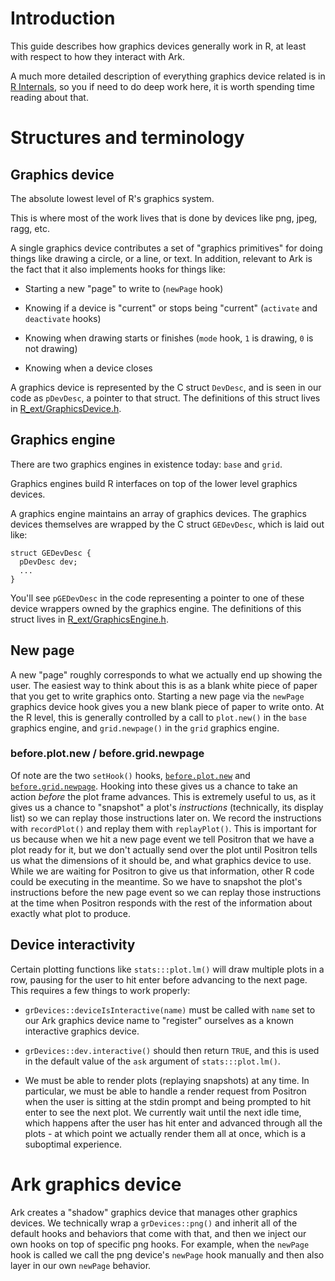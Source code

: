 # Introduction

This guide describes how graphics devices generally work in R, at least with respect to how they interact with Ark.

A much more detailed description of everything graphics device related is in [R Internals](https://cran.r-project.org/doc/manuals/r-devel/R-ints.html#Graphics-Devices), so you if need to do deep work here, it is worth spending time reading about that.

# Structures and terminology

## Graphics device

The absolute lowest level of R's graphics system.

This is where most of the work lives that is done by devices like png, jpeg, ragg, etc.

A single graphics device contributes a set of "graphics primitives" for doing things like drawing a circle, or a line, or text. In addition, relevant to Ark is the fact that it also implements hooks for things like:

-   Starting a new "page" to write to (`newPage` hook)

-   Knowing if a device is "current" or stops being "current" (`activate` and `deactivate` hooks)

-   Knowing when drawing starts or finishes (`mode` hook, `1` is drawing, `0` is not drawing)

-   Knowing when a device closes

A graphics device is represented by the C struct `DevDesc`, and is seen in our code as `pDevDesc`, a pointer to that struct. The definitions of this struct lives in [R_ext/GraphicsDevice.h](https://github.com/wch/r-source/blob/trunk/src/include/R_ext/GraphicsDevice.h).

## Graphics engine

There are two graphics engines in existence today: `base` and `grid`.

Graphics engines build R interfaces on top of the lower level graphics devices.

A graphics engine maintains an array of graphics devices. The graphics devices themselves are wrapped by the C struct `GEDevDesc`, which is laid out like:

```
struct GEDevDesc {
  pDevDesc dev;
  ...
}
```

You'll see `pGEDevDesc` in the code representing a pointer to one of these device wrappers owned by the graphics engine. The definitions of this struct lives in [R_ext/GraphicsEngine.h](https://github.com/wch/r-source/blob/trunk/src/include/R_ext/GraphicsEngine.h).

## New page

A new "page" roughly corresponds to what we actually end up showing the user. The easiest way to think about this is as a blank white piece of paper that you get to write graphics onto. Starting a new page via the `newPage` graphics device hook gives you a new blank piece of paper to write onto. At the R level, this is generally controlled by a call to `plot.new()` in the `base` graphics engine, and `grid.newpage()` in the `grid` graphics engine.

### before.plot.new / before.grid.newpage

Of note are the two `setHook()` hooks, [`before.plot.new`](https://stat.ethz.ch/R-manual/R-devel/library/graphics/html/frame.html) and [`before.grid.newpage`](https://stat.ethz.ch/R-manual/R-devel/library/grid/html/grid.newpage.html). Hooking into these gives us a chance to take an action *before* the plot frame advances. This is extremely useful to us, as it gives us a chance to "snapshot" a plot's *instructions* (technically, its display list) so we can replay those instructions later on. We record the instructions with `recordPlot()` and replay them with `replayPlot()`. This is important for us because when we hit a new page event we tell Positron that we have a plot ready for it, but we don't actually send over the plot until Positron tells us what the dimensions of it should be, and what graphics device to use. While we are waiting for Positron to give us that information, other R code could be executing in the meantime. So we have to snapshot the plot's instructions before the new page event so we can replay those instructions at the time when Positron responds with the rest of the information about exactly what plot to produce.

## Device interactivity

Certain plotting functions like `stats:::plot.lm()` will draw multiple plots in a row, pausing for the user to hit enter before advancing to the next page. This requires a few things to work properly:

-   `grDevices::deviceIsInteractive(name)` must be called with `name` set to our Ark graphics device name to "register" ourselves as a known interactive graphics device.

-   `grDevices::dev.interactive()` should then return `TRUE`, and this is used in the default value of the `ask` argument of `stats:::plot.lm()`.

-   We must be able to render plots (replaying snapshots) at any time. In particular, we must be able to handle a render request from Positron when the user is sitting at the stdin prompt and being prompted to hit enter to see the next plot. We currently wait until the next idle time, which happens after the user has hit enter and advanced through all the plots - at which point we actually render them all at once, which is a suboptimal experience.

# Ark graphics device

Ark creates a "shadow" graphics device that manages other graphics devices. We technically wrap a `grDevices::png()` and inherit all of the default hooks and behaviors that come with that, and then we inject our own hooks on top of specific png hooks. For example, when the `newPage` hook is called we call the png device's `newPage` hook manually and then also layer in our own `newPage` behavior.

